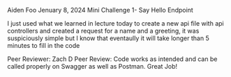 Aiden Foo
Jenuary 8, 2024
Mini Challenge 1- Say Hello Endpoint

I just used what we learned in lecture today to create a new api file with api controllers and created a request for a name and a greeting, it was suspiciously simple but I know that eventaully it will take longer than 5 minutes to fill in the code

Peer Reviewer: Zach D
Peer Review: Code works as intended and can be called properly on Swagger as well as Postman. Great Job! 
